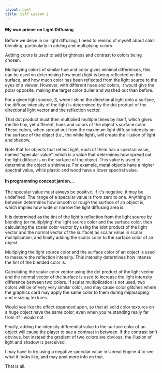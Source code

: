 ```yaml
---
layout: post
title: Self Lesson 2
---
```


#### My own primer on Light Diffusing

Before we delve in on light diffusing, I need to remind of myself about color blending, particularly in adding and multiplying colors. 

Adding colors is used to add brightness and contrast to colors being chosen.

Multiplying colors of similar hue and color gives minimal differences, this can be used on determining how much light is being reflected on the surface, and how much color has been reflected from the light source to the eyes of a viewer. However, with different hues and colors, it would give the polar opposite, making the target color duller and washed out than before.

For a given light source, S, when I shine the directional light onto a surface, the diffuse intensity of the light is determined by the dot product of the directional light vector and the reflection vector.

That dot product must then multiplied multiple times by itself, which gives me the tiny, yet different, hues and colors of the object's surface color. These colors, when spread out from the maximum light diffuse intensity on the surface of the object (i.e., the white light), will create the illusion of light and shadow.

Note that for objects that reflect light, each of them has a spectral value, named "specular value", which is a value that determines how spread out the light diffuse is on the surface of the object. This value is used to determine the object's shininess. For example, metal objects have a higher spectral value, while plastic and wood have a lower spectral value.

#### In programming concept jardon...

The specular value must always be positive. If it's negative, it may be undefined. The range of a specular value is from zero to one. Anything in between determines how smooth or rough the surface of an object is, which implies how wide or narrow the light diffusing area is.

It is determined as the tint of the light's reflection from the light source by blending (or multiplying) the light source color and the surface color, then calculating the scalar color vector by using the (dot product of the light vector and the normal vector of the surface) as scalar value in scalar multiplication, and finally adding the scalar color to the surface color of an object. 

Multiplying the light source color and the surface color of an object is used to measure the reflection intensity. This intensity determines how intense the tint of the blended color is.

Calculating the scalar color vector using the dot product of the light vector and the normal vector of the surface is used to increase the light intensity difference between two colors. If scalar multiplication is not used, two colors will be of very very similar color, and may cause color glitches where the graphics card may apply the same color to them during mipmapping and resizing textures. 

Would you like the effect expanded upon, so that all solid color textures on a huge object have the same color, even when you're standing really far from it? I would not.

Finally, adding the intensity differential value to the surface color of an object will cause the player to see a contrast in between. If the contrast isn't obvious, but instead the gradient of two colors are obvious, the illusion of light and shadow is perceived.

I may have to try using a negative specular value in Unreal Engine 4 to see what it looks like, and may post more info on that.

That is all.
